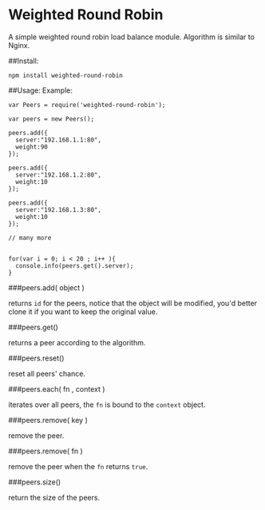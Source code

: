 Weighted Round Robin
==========

A simple weighted round robin load balance module.
Algorithm is similar to Nginx.

##Install:

    npm install weighted-round-robin

##Usage:
Example:

    var Peers = require('weighted-round-robin');

    var peers = new Peers();

    peers.add({
      server:"192.168.1.1:80",
      weight:90
    });

    peers.add({
      server:"192.168.1.2:80",
      weight:10
    });

    peers.add({
      server:"192.168.1.3:80",
      weight:10
    });

    // many more


    for(var i = 0; i < 20 ; i++ ){
      console.info(peers.get().server);
    }

###peers.add( object )

returns `id` for the peers, notice that the object will be modified, you'd better clone it if you want to keep the original value.

###peers.get()

returns a peer according to the algorithm.

###peers.reset()

reset all peers' chance. 

###peers.each( fn , context )

iterates over all peers, the `fn` is bound to the `context` object.

###peers.remove( key )

remove the peer.

###peers.remove( fn )

remove the peer when the `fn` returns `true`. 

###peers.size()

return the size of the peers.